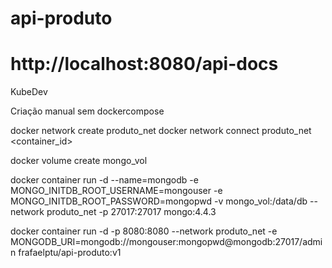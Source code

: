# api-produto
# http://localhost:8080/api-docs

KubeDev

Criação manual sem dockercompose

docker network create produto_net
docker network connect produto_net <container_id>  

docker volume create mongo_vol

docker container run -d --name=mongodb -e MONGO_INITDB_ROOT_USERNAME=mongouser -e MONGO_INITDB_ROOT_PASSWORD=mongopwd -v mongo_vol:/data/db --network produto_net -p 27017:27017 mongo:4.4.3


docker container run -d -p 8080:8080 --network produto_net -e MONGODB_URI=mongodb://mongouser:mongopwd@mongodb:27017/admin frafaelptu/api-produto:v1

